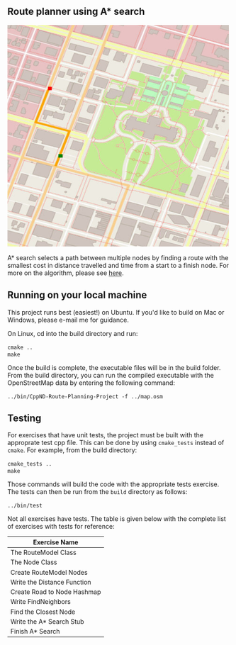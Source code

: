 ## Route planner using A* search

<img src="example1.PNG" width="500" height="500" />

A* search selects a path between multiple nodes by finding a route with the smallest cost in distance travelled and time from a start to a finish node. For more on the algorithm, please see [here](https://en.wikipedia.org/wiki/A*_search_algorithm).

## Running on your local machine

This project runs best (easiest!) on Ubuntu. If you'd like to build on Mac or Windows, please e-mail me for guidance. 

On Linux, cd into the build directory and run:
```
cmake ..
make 
```

Once the build is complete, the executable files will be in the build folder. From the build directory, you can run the compiled executable with the OpenStreetMap data by entering the following command:

```
../bin/CppND-Route-Planning-Project -f ../map.osm
```



## Testing

For exercises that have unit tests, the project must be built with the approprate test cpp file. This can be done by using `cmake_tests` instead of `cmake`. For example, from the build directory:
```
cmake_tests ..
make
```
Those commands will build the code with the appropriate tests exercise. The tests can then be run from the `build` directory as follows:
```
../bin/test
```
Not all exercises have tests. The table is given below with the complete list of exercises with tests for reference:

| Exercise Name               | 
|-----------------------------|
| The RouteModel Class        |
| The Node Class              |
| Create RouteModel Nodes     |
| Write the Distance Function |
| Create Road to Node Hashmap |
| Write FindNeighbors         |
| Find the Closest Node       |
| Write the A* Search Stub    |
| Finish A* Search            |
